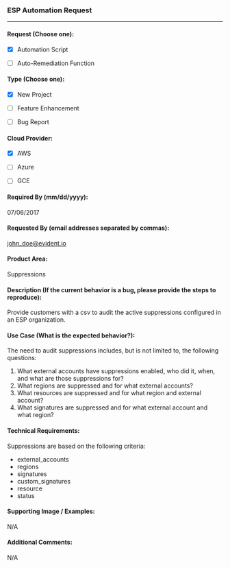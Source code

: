 ### ESP Automation Request

---

#### Request (Choose one):

- [x] Automation Script
- [ ] Auto-Remediation Function


#### Type (Choose one):

- [x] New Project
- [ ] Feature Enhancement
- [ ] Bug Report
 
 
 #### Cloud Provider:
- [x] AWS
- [ ] Azure
- [ ] GCE
 
 
#### Required By (mm/dd/yyyy):
07/06/2017


#### Requested By (email addresses separated by commas):
john_doe@evident.io


#### Product Area:
Suppressions


#### Description (If the current behavior is a bug, please provide the steps to reproduce):
Provide customers with a csv to audit the active suppressions configured in an ESP organization.


#### Use Case (What is the expected behavior?):
The need to audit suppressions includes, but is not limited to, the following questions:

1. What external accounts have suppressions enabled, who did it, when, and what are those suppressions for?
2. What regions are suppressed and for what external accounts?
3. What resources are suppressed and for what region and external account?
4. What signatures are suppressed and for what external account and what region?


#### Technical Requirements:
Suppressions are based on the following criteria:

* external_accounts
* regions
* signatures
* custom_signatures
* resource
* status


#### Supporting Image / Examples:
N/A


#### Additional Comments:
N/A
